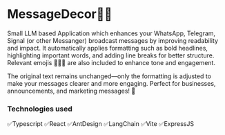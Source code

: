 # MessageDecor👨‍🎨
Small LLM based Application which enhances your WhatsApp, Telegram, Signal (or other Messanger) broadcast messages by improving readability and impact. It automatically applies formatting such as bold headlines, highlighting important words, and adding line breaks for better structure. Relevant emojis 🎯🔥✅ are also included to enhance tone and engagement.

The original text remains unchanged—only the formatting is adjusted to make your messages clearer and more engaging. Perfect for businesses, announcements, and marketing messages! 🚀

### Technologies used
 ✅Typescript
 ✅React
 ✅AntDesign
 ✅LangChain
 ✅Vite
 ✅ExpressJS